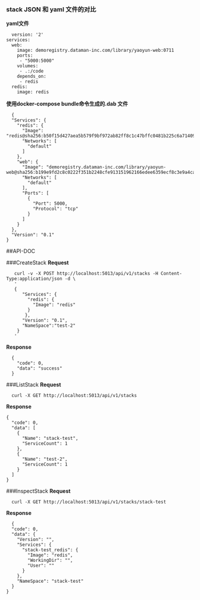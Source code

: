 ### stack JSON 和 yaml 文件的对比
**yaml文件**
```
  version: '2'
services:
  web:
    image: demoregistry.dataman-inc.com/library/yaoyun-web:0711
    ports:
     - "5000:5000"
    volumes:
     - .:/code
    depends_on:
     - redis
  redis:
    image: redis
```
**使用docker-compose bundle命令生成的.dab 文件**
```
  {
  "Services": {
    "redis": {
      "Image": "redis@sha256:b50f15d427aea5b579f9bf972ab82ff8c1c47bffc0481b225c6a714095a9ec34",
      "Networks": [
        "default"
      ]
    },
    "web": {
      "Image": "demoregistry.dataman-inc.com/library/yaoyun-web@sha256:b199e9fd2c8c0222f351b2248cfe913151962166edee6359ecf8c3e9a4ca92cb",
      "Networks": [
        "default"
      ],
      "Ports": [
        {
          "Port": 5000,
          "Protocol": "tcp"
        }
      ]
    }
  },
  "Version": "0.1"
}
```

##API-DOC

###CreateStack
**Request**
```
   curl -v -X POST http://localhost:5013/api/v1/stacks -H Content-Type:application/json -d \ 
   '
   {
      "Services": {
        "redis": {
          "Image": "redis"
        }
       },
      "Version": "0.1",
      "NameSpace":"test-2"
    }
   '
```
**Response**
```
  {
    "code": 0,
    "data": "success"
  }
```


###ListStack
**Request**
```
  curl -X GET http://localhost:5013/api/v1/stacks
```
**Response**
```
{
  "code": 0,
  "data": [
    {
      "Name": "stack-test",
      "ServiceCount": 1
    },
    {
      "Name": "test-2",
      "ServiceCount": 1
    }
  ]
}
```


###InspectStack
**Request**
```
  curl -X GET http://localhost:5013/api/v1/stacks/stack-test
```
**Response**
```
  {
  "code": 0,
  "data": {
    "Version": "",
    "Services": {
      "stack-test_redis": {
        "Image": "redis",
        "WorkingDir": "",
        "User": ""
      }
    },
    "NameSpace": "stack-test"
  }
}
```
